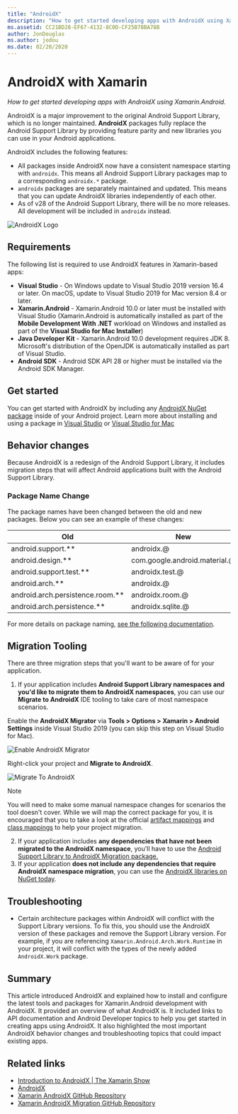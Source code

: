 ```yaml
---
title: "AndroidX"
description: "How to get started developing apps with AndroidX using Xamarin.Android."
ms.assetid: CC21BD28-EF67-4132-8C0D-CF25B78BA78B
author: JonDouglas
ms.author: jodou
ms.date: 02/20/2020
---
```

# AndroidX with Xamarin

_How to get started developing apps with AndroidX using Xamarin.Android._

AndroidX is a major improvement to the original Android Support Library, which is no longer maintained. **AndroidX** packages fully replace the Android Support Library by providing feature parity and new libraries you can use in your Android applications.

AndroidX includes the following features:

- All packages inside AndroidX now have a consistent namespace starting with `androidx`. This means all Android Support Library packages map to a corresponding `androidx.*` package.
- `androidx` packages are separately maintained and updated. This means that you can update AndroidX libraries independently of each other.
- As of v28 of the Android Support Library, there will be no more releases. All development will be included in `androidx` instead.

![AndroidX Logo](~/android/platform/androidx-images/AndroidXLogo.png)

## Requirements

The following list is required to use AndroidX features in Xamarin-based apps:

- **Visual Studio** - On Windows update to Visual Studio 2019 version 16.4 or later. On macOS, update to Visual Studio 2019 for Mac version 8.4 or later.
- **Xamarin.Android** - Xamarin.Android 10.0 or later must be installed with Visual Studio (Xamarin.Android is automatically installed as part of the **Mobile Development With .NET** workload on Windows and installed as part of the **Visual Studio for Mac Installer**)
- **Java Developer Kit** - Xamarin.Android 10.0 development requires JDK 8. Microsoft's distribution of the OpenJDK is automatically installed as part of Visual Studio.
- **Android SDK** - Android SDK API 28 or higher must be installed via the Android SDK Manager.

## Get started

You can get started with AndroidX by including any [AndroidX NuGet package](https://www.nuget.org/packages?q=Tags%3A%22AndroidX%22+Authors%3A%22Microsoft%22) inside of your Android project. Learn more about installing and using a package in [Visual Studio](https://docs.microsoft.com/nuget/quickstart/install-and-use-a-package-in-visual-studio) or [Visual Studio for Mac](https://docs.microsoft.com/nuget/quickstart/install-and-use-a-package-in-visual-studio-mac)

## Behavior changes

Because AndroidX is a redesign of the Android Support Library, it includes migration steps that will affect Android applications built with the Android Support Library.

### Package Name Change
The package names have been changed between the old and new packages. Below you can see an example of these changes:

| Old                    | New                    |
| ---------------------- | ---------------------- |
| android.support.**     | androidx.@             |
| android.design.**      | com.google.android.material.@ |
| android.support.test.** | androidx.test.@       |
| android.arch.**        | androidx.@             |
| android.arch.persistence.room.** | androidx.room.@ |
| android.arch.persistence.** | androidx.sqlite.@ |

For more details on package naming, [see the following documentation](https://developer.android.com/jetpack/androidx/migrate#artifact_mappings).

## Migration Tooling

There are three migration steps that you'll want to be aware of for your application.

1. If your application includes **Android Support Library namespaces and you'd like to migrate them to AndroidX namespaces**, you can use our **Migrate to AndroidX** IDE tooling to take care of most namespace scenarios. 

Enable the **AndroidX Migrator** via **Tools > Options > Xamarin > Android Settings** inside Visual Studio 2019 (you can skip this step on Visual Studio for Mac).

![Enable AndroidX Migrator](~/android/platform/androidx-images/EnableAndroidXMigrator.png)

Right-click your project and **Migrate to AndroidX**.

![Migrate To AndroidX](~/android/platform/androidx-images/MigrateToAndroidX.png)

> [!NOTE] 
> You will need to make some manual namespace changes for scenarios the tool doesn't cover. While we will map the correct package for you, it is encouraged that you to take a look at the official 
> [artifact mappings](https://developer.android.com/jetpack/androidx/migrate/artifact-mappings) and [class mappings](https://developer.android.com/jetpack/androidx/migrate/class-mappings) to help your project migration.

2. If your application includes **any dependencies that have not been migrated to the AndroidX namespace**, you'll have to use the [Android Support Library to AndroidX Migration package.](https://www.nuget.org/packages/Xamarin.AndroidX.Migration)
3. If your application **does not include any dependencies that require AndroidX namespace migration**, you can use the [AndroidX libraries on NuGet today](https://www.nuget.org/packages?q=Tags%3A%22AndroidX%22+Authors%3A%22Microsoft%22).

## Troubleshooting

- Certain architecture packages within AndroidX will conflict with the Support Library versions. To fix this, you should use the AndroidX version of these packages and remove the Support Library version. For example, if you are referencing `Xamarin.Android.Arch.Work.Runtime` in your project, it will conflict with the types of the newly added `AndroidX.Work` package.

## Summary

This article introduced AndroidX and explained how to install and configure the latest tools and packages for Xamarin.Android development with AndroidX. It provided an overview of what AndroidX is. It included links to API documentation and Android Developer topics to help you get started in 
creating apps using AndroidX. It also highlighted the most important AndroidX behavior changes and troubleshooting topics that could impact existing apps.

## Related links

- [Introduction to AndroidX | The Xamarin Show](https://www.youtube.com/watch?v=M_l3RjTev5A)
- [AndroidX](https://developer.android.com/jetpack/androidx)
- [Xamarin AndroidX GitHub Repository](https://github.com/xamarin/AndroidX)
- [Xamarin AndroidX Migration GitHub Repository](https://github.com/xamarin/XamarinAndroidXMigration)

